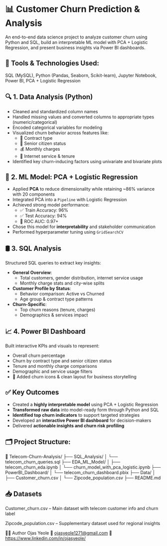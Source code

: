 # 📊 Customer Churn Prediction & Analysis

An end-to-end data science project to analyze customer churn using Python and SQL, build an interpretable ML model with PCA + Logistic Regression, and present business insights via Power BI dashboards.

## 🔧 Tools & Technologies Used:
SQL (MySQL), Python (Pandas, Seaborn, Scikit-learn), Jupyter Notebook, Power BI, PCA + Logistic Regression

## 🔍 1. Data Analysis (Python)

- Cleaned and standardized column names
- Handled missing values and converted columns to appropriate types (numeric/categorical)
- Encoded categorical variables for modeling
- Visualized churn behavior across features like:
  - 📃 Contract type
  - 🧓 Senior citizen status
  - 💰 Monthly charges
  - 📶 Internet service & tenure
- Identified key churn-inducing factors using univariate and bivariate plots

## 🧠 2. ML Model: PCA + Logistic Regression

- Applied **PCA** to reduce dimensionality while retaining ~86% variance with 20 components
- Integrated PCA into a `Pipeline` with Logistic Regression
- Achieved strong model performance:
  - ✅ Train Accuracy: 96%
  - ✅ Test Accuracy: 94%
  - 🎯 ROC AUC: 0.97+
- Chose this model for **interpretability** and stakeholder communication
- Performed hyperparameter tuning using `GridSearchCV`

## 🛢️ 3. SQL Analysis

Structured SQL queries to extract key insights:
- **General Overview**:
  - Total customers, gender distribution, internet service usage
  - Monthly charge stats and city-wise splits
- **Customer Profile by Status**:
  - Behavior comparison: Active vs Churned
  - Age group & contract type patterns
- **Churn-Specific**:
  - Top churn reasons (tenure, charges)
  - Demographics & services impact

## 📈 4. Power BI Dashboard

Built interactive KPIs and visuals to represent:

- Overall churn percentage
- Churn by contract type and senior citizen status
- Tenure and monthly charge comparisons
- Demographic and service usage filters
- 🔄 Added churn icons & clean layout for business storytelling
  
## ✅ Key Outcomes

- Created a **highly interpretable model** using PCA + Logistic Regression  
- **Transformed raw data** into model-ready form through Python and SQL  
- **Identified top churn indicators** to support targeted strategies  
- Developed an **interactive Power BI dashboard** for decision-makers  
- Delivered **actionable insights and churn risk profiling**

## 🗂️ Project Structure:
📁 Telecom-Churn-Analysis/
├── SQL\_Analysis/
│   └── telecom\_churn\_queries.sql
├── EDA\_ML\_Model/
│   ├── telecom\_churn\_eda.ipynb
│   └── churn\_model\_with\_pca\_logistic.ipynb
├── PowerBI\_Dashboard/
│   └── telecom\_churn\_dashboard.pbix
├── Data/
│   ├── Customer\_churn.csv
│   └── Zipcode\_population.csv
├── README.md

## 📥 Datasets
Customer_churn.csv – Main dataset with telecom customer info and churn label

Zipcode_population.csv – Supplementary dataset used for regional insights

🙋‍♂️ Author
Ojas Yeole
📧 ojasyeole1271@gmail.com
🔗 https://www.linkedin.com/in/ojasyeole/

